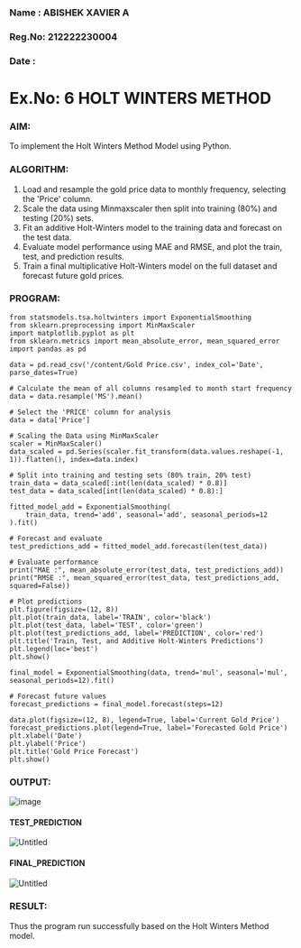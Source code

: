 ### Name  : ABISHEK XAVIER A
### Reg.No: 212222230004
### Date  : 

# Ex.No: 6               HOLT WINTERS METHOD
### AIM:
   To implement the Holt Winters Method Model using Python.
### ALGORITHM:
1. Load and resample the gold price data to monthly frequency, selecting the 'Price' column.
2. Scale the data using Minmaxscaler then split into training (80%) and testing (20%) sets.
3. Fit an additive Holt-Winters model to the training data and forecast on the test data.
4. Evaluate model performance using MAE and RMSE, and plot the train, test, and prediction results.
5. Train a final multiplicative Holt-Winters model on the full dataset and forecast future gold prices.
### PROGRAM:
```
from statsmodels.tsa.holtwinters import ExponentialSmoothing
from sklearn.preprocessing import MinMaxScaler
import matplotlib.pyplot as plt
from sklearn.metrics import mean_absolute_error, mean_squared_error
import pandas as pd

data = pd.read_csv('/content/Gold Price.csv', index_col='Date', parse_dates=True)

# Calculate the mean of all columns resampled to month start frequency
data = data.resample('MS').mean() 

# Select the 'PRICE' column for analysis
data = data['Price']

# Scaling the Data using MinMaxScaler 
scaler = MinMaxScaler()
data_scaled = pd.Series(scaler.fit_transform(data.values.reshape(-1, 1)).flatten(), index=data.index)

# Split into training and testing sets (80% train, 20% test)
train_data = data_scaled[:int(len(data_scaled) * 0.8)]
test_data = data_scaled[int(len(data_scaled) * 0.8):]

fitted_model_add = ExponentialSmoothing(
    train_data, trend='add', seasonal='add', seasonal_periods=12
).fit()

# Forecast and evaluate
test_predictions_add = fitted_model_add.forecast(len(test_data))

# Evaluate performance
print("MAE :", mean_absolute_error(test_data, test_predictions_add))
print("RMSE :", mean_squared_error(test_data, test_predictions_add, squared=False))

# Plot predictions
plt.figure(figsize=(12, 8))
plt.plot(train_data, label='TRAIN', color='black')
plt.plot(test_data, label='TEST', color='green')
plt.plot(test_predictions_add, label='PREDICTION', color='red')
plt.title('Train, Test, and Additive Holt-Winters Predictions')
plt.legend(loc='best')
plt.show()

final_model = ExponentialSmoothing(data, trend='mul', seasonal='mul', seasonal_periods=12).fit()

# Forecast future values
forecast_predictions = final_model.forecast(steps=12)

data.plot(figsize=(12, 8), legend=True, label='Current Gold Price')
forecast_predictions.plot(legend=True, label='Forecasted Gold Price')
plt.xlabel('Date')
plt.ylabel('Price')
plt.title('Gold Price Forecast')
plt.show()
```

### OUTPUT:

![image](https://github.com/user-attachments/assets/d5e9e423-badf-43e8-a20a-f11dbaf47d2d)


#### TEST_PREDICTION
![Untitled](https://github.com/user-attachments/assets/babcd073-db02-49c6-889b-1e67e042bb0c)

#### FINAL_PREDICTION
![Untitled](https://github.com/user-attachments/assets/49696fd9-e49a-4436-83de-07b43db8ed31)

### RESULT:
Thus the program run successfully based on the Holt Winters Method model.
